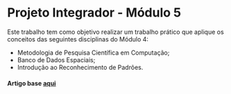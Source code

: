 # Projeto Integrador - Módulo 5

Este trabalho tem como objetivo realizar um trabalho prático que aplique os conceitos das
seguintes disciplinas do Módulo 4: 

- Metodologia de Pesquisa Científica em Computação;
- Banco de Dados Espaciais;
- Introdução ao Reconhecimento de Padrões.

#### Artigo base [aqui](http://sites.labic.icmc.usp.br/pub/mcmonard/CintraC3N09.pdf)
